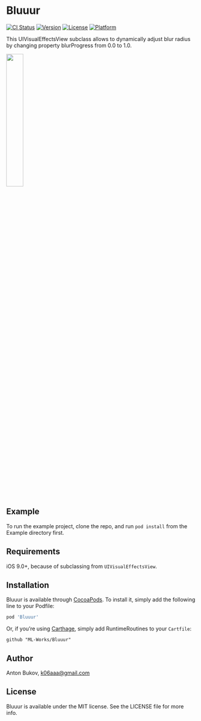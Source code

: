 # Bluuur

[![CI Status](http://img.shields.io/travis/ML-Works/Bluuur.svg?style=flat)](https://travis-ci.org/ML-Works/Bluuur)
[![Version](https://img.shields.io/cocoapods/v/Bluuur.svg?style=flat)](http://cocoapods.org/pods/Bluuur)
[![License](https://img.shields.io/cocoapods/l/Bluuur.svg?style=flat)](http://cocoapods.org/pods/Bluuur)
[![Platform](https://img.shields.io/cocoapods/p/Bluuur.svg?style=flat)](http://cocoapods.org/pods/Bluuur)

This UIVisualEffectsView subclass allows to dynamically adjust blur radius by changing property blurProgress from 0.0 to 1.0.

<img width="30%" src="Bluuur.png">

## Example

To run the example project, clone the repo, and run `pod install` from the Example directory first.

## Requirements

iOS 9.0+, because of subclassing from `UIVisualEffectsView`.

## Installation

Bluuur is available through [CocoaPods](http://cocoapods.org). To install
it, simply add the following line to your Podfile:

```ruby
pod 'Bluuur'
```

Or, if you’re using [Carthage](https://github.com/Carthage/Carthage), simply add RuntimeRoutines to your `Cartfile`:

```
github "ML-Works/Bluuur"
```

## Author

Anton Bukov, k06aaa@gmail.com

## License

Bluuur is available under the MIT license. See the LICENSE file for more info.
